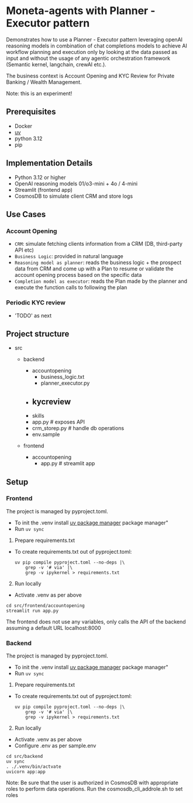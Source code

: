 # Moneta-agents with Planner - Executor pattern

Demonstrates how to use a Planner - Executor pattern leveraging openAI reasoning models in combination of chat completions models to achieve AI workflow planning and execution only by looking at the data passed as input and without the usage of any agentic orchestration framework (Semantic kernel, langchain, crewAI etc.).

The business context is Account Opening and KYC Review for Private Banking / Wealth Management.

Note: this is an experiment!

## Prerequisites

* Docker
* [uv](https://docs.astral.sh/uv/getting-started/installation/)
* python 3.12
* pip

## Implementation Details
- Python 3.12 or higher
- OpenAI reasoning models 01/o3-mini + 4o / 4-mini
- Streamlit (frontend app)
- CosmosDB to simulate client CRM and store logs

## Use Cases

### Account Opening 

- `CRM`: simulate fetching clients information from a CRM (DB, third-party API etc)
- `Business Logic`: provided in natural language
- `Reasoning model as planner`: reads the business logic + the prospect data from CRM and come up with a Plan to resume or validate the account opening process based on the specific data
- `Completion model as executor`: reads the Plan made by the planner and execute the function calls to following the plan

### Periodic KYC review 

- 'TODO' as next

## Project structure

- src
  - backend
    - accountopening
      - business_logic.txt
      - planner_executor.py  
    - kycreview
      - 
    - skills
    - app.py # exposes API
    - crm_storep.py # handle db operations
    - env.sample

  - frontend
    - accountopening
        - app.py # streamlit app

## Setup

### Frontend
The project is managed by pyproject.toml.

* To init the .venv  install [uv package manager](https://docs.astral.sh/uv/getting-started/installation/) package manager"
* Run `uv sync`

1. Prepare requirements.txt
* To create requirements.txt out of pyproject.toml:
    ```shell
    uv pip compile pyproject.toml --no-deps |\
        grep -v '# via' |\
        grep -v ipykernel > requirements.txt 
    ```

2. Run locally

* Activate .venv as per above

```shell
cd src/frontend/accountopening
streamlit run app.py
```

The frontend does not use any variables, only calls the API of the backend assuming a default URL localhost:8000

### Backend
The project is managed by pyproject.toml.

* To init the .venv  install [uv package manager](https://docs.astral.sh/uv/getting-started/installation/) package manager"
* Run `uv sync`

1. Prepare requirements.txt
* To create requirements.txt out of pyproject.toml:
    ```shell
    uv pip compile pyproject.toml --no-deps |\
        grep -v '# via' |\
        grep -v ipykernel > requirements.txt 
    ```

2. Run locally

* Activate .venv as per above
* Configure .env as per sample.env

```shell
cd src/backend
uv sync
. ./.venv/bin/actvate
uvicorn app:app
```

Note: Be sure that the user is authorized in CosmosDB with appropriate roles to perform data operations.
Run the cosmosdb_cli_addrole.sh to set roles